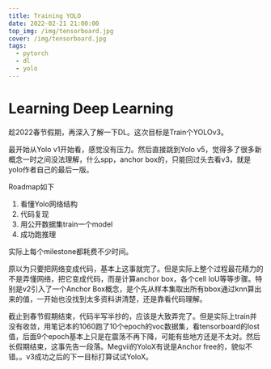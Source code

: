 ```yaml
---
title: Training YOLO
date: 2022-02-21 21:00:00
top_img: /img/tensorboard.jpg
cover: /img/tensorboard.jpg
tags: 
  - pytorch
  - dl
  - yolo
---
```


# Learning Deep Learning

趁2022春节假期，再深入了解一下DL。这次目标是Train个YOLOv3。

最开始从Yolo v1开始看，感觉没有压力。然后直接跳到Yolo v5，觉得多了很多新概念一时之间没法理解，什么spp，anchor box的，只能回过头去看v3，就是yolo作者自己的最后一版。

Roadmap如下

1. 看懂Yolo网络结构
2. 代码复现
3. 用公开数据集train一个model
4. 成功跑推理

实际上每个milestone都耗费不少时间。

原以为只要把网络变成代码，基本上这事就完了。但是实际上整个过程最花精力的不是弄懂网络，把它变成代码，而是计算anchor box，各个cell IoU等等步骤。特别是v2引入了一个Anchor Box概念，是个先从样本集取出所有bbox通过knn算出来的值，一开始也没找到太多资料讲清楚，还是靠看代码理解。

截止到春节假期结束，代码半写半抄的，应该是大致弄完了。但是实际上train并没有收敛，用笔记本的1060跑了10个epoch的voc数据集，看tensorboard的lost值，后面9个epoch基本上只是在震荡不再下降，可能有些地方还是不太对。然后长假期结束，这事先告一段落。Megvii的YoloX有说是Anchor free的，貌似不错。。v3成功之后的下一目标打算试试YoloX。
